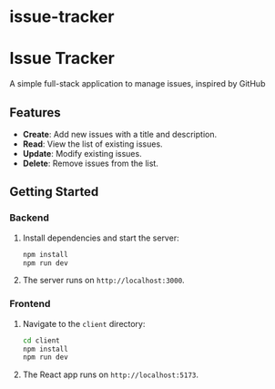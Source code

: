 # issue-tracker


# Issue Tracker

A simple full-stack application to manage issues, inspired by GitHub

## Features

- **Create**: Add new issues with a title and description.
- **Read**: View the list of existing issues.
- **Update**: Modify existing issues.
- **Delete**: Remove issues from the list.

## Getting Started

### Backend

1. Install dependencies and start the server:
   ```bash
   npm install
   npm run dev
   ```
2. The server runs on `http://localhost:3000`.

### Frontend

1. Navigate to the `client` directory:
   ```bash
   cd client
   npm install
   npm run dev
   ```
2. The React app runs on `http://localhost:5173`.

